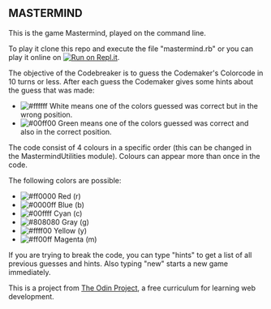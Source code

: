 ## MASTERMIND

This is the game Mastermind, played on the command line. 

To play it clone this repo and execute
the file "mastermind.rb" or you can
play it online on [![Run on Repl.it](https://repl.it/badge/github/jodokusquack/mastermind)](https://repl.it/github/jodokusquack/mastermind).

The objective of the Codebreaker is to guess the Codemaker's Colorcode in 10 turns or less.
After each guess the Codemaker gives some hints about the guess that was made:

* ![#ffffff](https://via.placeholder.com/15/FFFFFF?text=+) White means one of the colors guessed was correct but in the wrong position.
* ![#00ff00](https://via.placeholder.com/15/00FF00?text=+) Green means one of the colors guessed was correct and also in the correct position.

The code consist of 4 colours in a specific order (this can be changed in the MastermindUtilities module). Colours can appear more than once in the code.

The following colors are possible:
* ![#ff0000](https://via.placeholder.com/15/FF0000?text=+) Red (r)
* ![#0000ff](https://via.placeholder.com/15/0000FF?text=+) Blue (b)
* ![#00ffff](https://via.placeholder.com/15/00FFFF?text=+) Cyan (c)
* ![#808080](https://via.placeholder.com/15/808080?text=+) Gray (g)
* ![#ffff00](https://via.placeholder.com/15/FFFF00?text=+) Yellow (y)
* ![#ff00ff](https://via.placeholder.com/15/FF00FF?text=+) Magenta (m)

If you are trying to break the code,
you can type "hints" to get a list of
all previous guesses and hints. Also
typing "new" starts a new game
immediately.

This is a project from [The Odin Project](https://www.theodinproject.com/), a free curriculum for learning web development.
